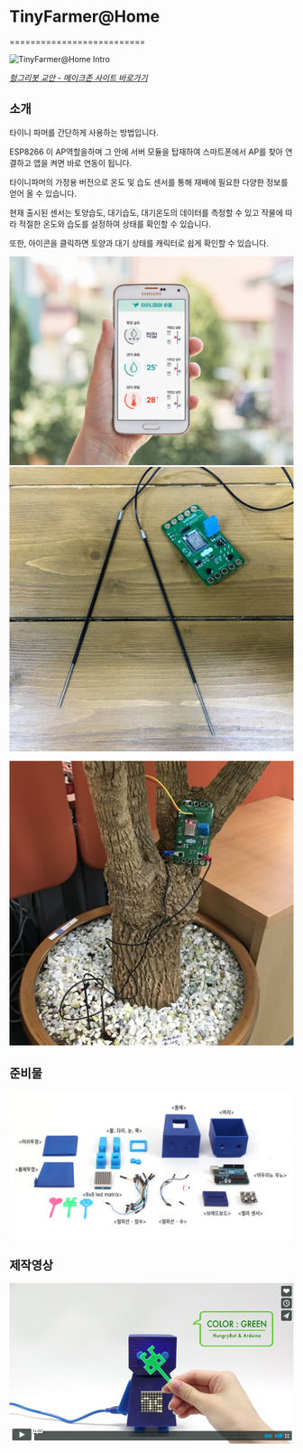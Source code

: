 ﻿# TinyFarmer@Home
==========================

![TinyFarmer@Home Intro](https://raw.githubusercontent.com/makezonefablab/TinyFarmer-HOME/master/img/IMG_6425.jpg)  

[*헝그리봇 교안 - 메이크존 사이트 바로가기*](http://makezone.co.kr/blog/2014/08/14/07hungrybot/)

소개
--------------
타이니 파머를 간단하게 사용하는 방법입니다.

ESP8266 이 AP역할을하며 그 안에 서버 모듈을 탑재하여 스마트폰에서 AP를 찾아 연결하고 앱을 켜면 바로 연동이 됩니다.

타이니파머의 가정용 버전으로 온도 및 습도 센서를 통해 재배에 필요한 다양한 정보를 얻어 올 수 있습니다.

현재 출시된 센서는 토양습도, 대기습도, 대기온도의 데이터를 측정할 수 있고 작물에 따라 적절한 온도와 습도를 설정하여 상태를 확인할 수 있습니다.

또한, 아이콘을 클릭하면 토양과 대기 상태를 캐릭터로 쉽게 확인할 수 있습니다.

![TinyFarmer@Home App](https://raw.githubusercontent.com/makezonefablab/TinyFarmer-HOME/master/img/Samsung-Galaxy-S5-PSD-MockUp-2.jpg)  
![TinyFarmer@Home App](https://raw.githubusercontent.com/makezonefablab/TinyFarmer-HOME/master/img/IMG_1940_square-1024x1024.jpg)

![TinyFarmer@Home App](https://raw.githubusercontent.com/makezonefablab/TinyFarmer-HOME/master/img/IMG_1946_square-1024x1024.jpg)

준비물
--------------
![ScreenShot](https://raw.githubusercontent.com/makezonefablab/HungryBot/master/img/%EC%A4%80%EB%B9%84%EB%AC%BC_.jpg)

제작영상
--------------
[![ScreenShot](https://raw.githubusercontent.com/makezonefablab/HungryBot/master/img/vimeo.png)](https://vimeo.com/102814242)



